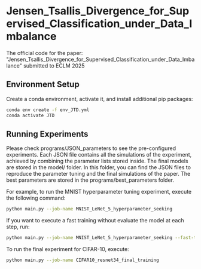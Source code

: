 # Jensen_Tsallis_Divergence_for_Supervised_Classification_under_Data_Imbalance
 
The official code for the paper: "Jensen_Tsallis_Divergence_for_Supervised_Classification_under_Data_Imbalance" submitted to ECLM 2025

## Environment Setup
Create a conda environment, activate it, and install additional pip packages:

```bash
conda env create -f env_JTD.yml
conda activate JTD
```
## Running Experiments
Please check programs/JSON_parameters to see the pre-configured experiments. Each JSON file contains all the simulations of the experiment, achieved by combining the parameter lists stored inside. The final models are stored in the model/ folder. In this folder, you can find the JSON files to reproduce the parameter tuning and the final simulations of the paper. The best parameters are stored in the programs/best_parameters folder.

For example, to run the MNIST hyperparameter tuning experiment, execute the following command:
```bash
python main.py --job-name MNIST_LeNet_5_hyperparameter_seeking
```
If you want to execute a fast training without evaluate the model at each step, run:
```bash
python main.py --job-name MNIST_LeNet_5_hyperparameter_seeking --fast-training
```

To run the final experiment for CIFAR-10, execute:
```bash
python main.py --job-name CIFAR10_resnet34_final_training
```

